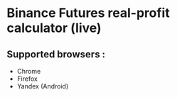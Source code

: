 [logo]: https://raw.githubusercontent.com/keyvanarasteh/binance_profit/master/assets/bprologo.png "Binance Futures real-profit live calculator"

# Binance Futures real-profit calculator (live)

## Supported browsers : 
  - Chrome 
  - Firefox
  - Yandex (Android)

